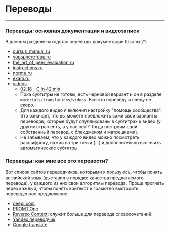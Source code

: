 # Переводы #

---

### Переводы: основная документация и видеозаписи ###
В данном разделе находятся переводы документации Школы 21.
* [cursus_manual.ru](../materials/translations/cursus_manual.ru.md)
* [vogsphere-doc.ru](../materials/translations/vogsphere-doc.ru.md)
* [the_art_of_peer_evaluation.ru](../materials/translations/the_art_of_peer_evaluation.ru.md)
* [instructions.ru](../materials/translations/instructions.md)
* [norme.ru](../materials/translations/norme.ru.md)
* [exam.ru](https://github.com/burninggoose/42-exam-ru)
* [videos](https://www.youtube.com/playlist?list=PLnI5O9CyX5MFaOvTB1EWSHFC7EzB61UIp)
  * [02_18 - C in 42 min](./translations/02_18_-_C_in_42_min.md)
  * Пока субтитры не готовы, есть черновой вариант и он в разделе `materials/translations/videos`. Все это переведу и сведу не скоро.
  * Для каждого видео я включил настройку "помощь сообщества". Это означает, что вы можете предложить сами свои варианты переводов, которые будут опубликованы в субтитрах к видео (у других стран есть, а у нас нет!? Тогда построим свой собственный перевод, с блекджеком и матрешками).
  * Не забываем, что у каждого видео можно посмотреть расшифроку, нажав на три точки (...) и дополнительно включить автоматические субтитры.

### Переводы: как мне все это перевести? ###
Вот список сайтов переводчиков, которыми я пользуюсь, чтобы понять английский язык (выставил в порядке качества предлагаемого перевода), у каждого из них свои алгоритмы перевода. Проще прогнать через каждый, чтобы понять контекст и грамотно выстроить переведенное предложение.
   * [deepl.com](https://www.deepl.com/ru/translator)
   * [PROMT.One](https://www.translate.ru/)
   * [Reverso Context](https://context.reverso.net/): служит больше для перевода словосочетаний.
   * [Yandex переводчик](https://translate.yandex.ru/?lang=en-ru)
   * [Google translate](https://translate.google.com/)
